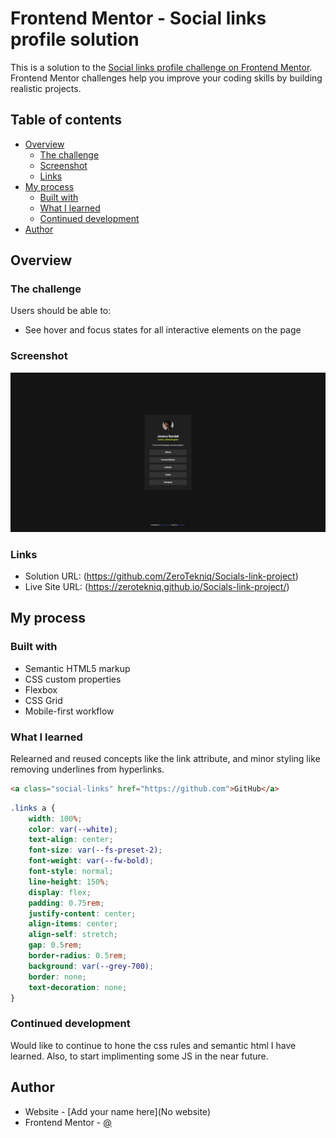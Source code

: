 # Frontend Mentor - Social links profile solution

This is a solution to the [Social links profile challenge on Frontend Mentor](https://www.frontendmentor.io/challenges/social-links-profile-UG32l9m6dQ). Frontend Mentor challenges help you improve your coding skills by building realistic projects. 

## Table of contents

- [Overview](#overview)
  - [The challenge](#the-challenge)
  - [Screenshot](#screenshot)
  - [Links](#links)
- [My process](#my-process)
  - [Built with](#built-with)
  - [What I learned](#what-i-learned)
  - [Continued development](#continued-development)
- [Author](#author)

## Overview

### The challenge

Users should be able to:

- See hover and focus states for all interactive elements on the page

### Screenshot

![](./Social-links-screenshot.png)

### Links

- Solution URL: (https://github.com/ZeroTekniq/Socials-link-project)
- Live Site URL: (https://zerotekniq.github.io/Socials-link-project/)

## My process

### Built with

- Semantic HTML5 markup
- CSS custom properties
- Flexbox
- CSS Grid
- Mobile-first workflow

### What I learned

Relearned and reused concepts like the link attribute, and minor styling like removing underlines from hyperlinks.

```html
<a class="social-links" href="https://github.com">GitHub</a> 
```
```css
.links a {
    width: 100%;
    color: var(--white);
    text-align: center;
    font-size: var(--fs-preset-2);
    font-weight: var(--fw-bold);
    font-style: normal;
    line-height: 150%;
    display: flex;
    padding: 0.75rem;
    justify-content: center;
    align-items: center;
    align-self: stretch;
    gap: 0.5rem;
    border-radius: 0.5rem;
    background: var(--grey-700);
    border: none;
    text-decoration: none;
}
```

### Continued development

Would like to continue to hone the css rules and semantic html I have learned. Also, to start implimenting some JS in the near future.

## Author

- Website - [Add your name here](No website)
- Frontend Mentor - [@](https://www.frontendmentor.io/profile/DigitalJsn)

